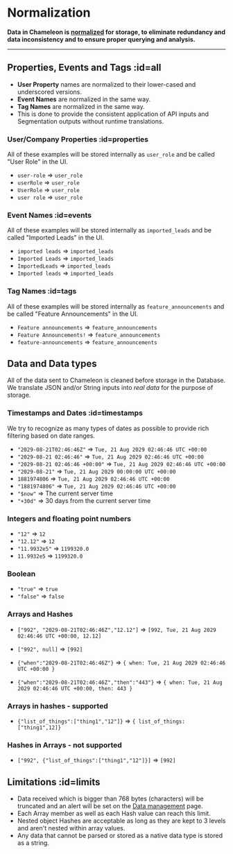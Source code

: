 # Normalization

**Data in Chameleon is [normalized](concepts/normalization.md) for storage, to eliminate redundancy and data inconsistency and to ensure proper querying and analysis.**

---


## Properties, Events and Tags :id=all

- **User Property** names are normalized to their lower-cased and underscored versions.
- **Event Names** are normalized in the same way.
- **Tag Names** are normalized in the same way.
- This is done to provide the consistent application of API inputs and Segmentation outputs without runtime translations.

### User/Company Properties :id=properties

All of these examples will be stored internally as `user_role` and be called "User Role" in the UI.

- `user-role` => `user_role`
- `userRole` => `user_role`
- `UserRole` => `user_role`
- `user role` => `user_role`

### Event Names :id=events

All of these examples will be stored internally as `imported_leads` and be called "Imported Leads" in the UI.

- `imported leads` => `imported_leads`
- `Imported Leads` => `imported_leads`
- `ImportedLeads` => `imported_leads`
- `Imported leads` => `imported_leads`

### Tag Names :id=tags

All of these examples will be stored internally as `feature_announcements` and be called "Feature Announcements" in the UI.

- `Feature announcements` => `feature_announcements`
- `Feature Announcements!` => `feature_announcements`
- `feature-announcements` => `feature_announcements`

## Data and Data types

All of the data sent to Chameleon is cleaned before storage in the Database.
We translate JSON and/or String inputs into *real data* for the purpose of storage.

### Timestamps and Dates :id=timestamps

We try to recognize as many types of dates as possible to provide rich filtering based on date ranges.

- `"2029-08-21T02:46:46Z"` => `Tue, 21 Aug 2029 02:46:46 UTC +00:00`
- `"2029-08-21 02:46:46"` => `Tue, 21 Aug 2029 02:46:46 UTC +00:00`
- `"2029-08-21 02:46:46 +00:00"` => `Tue, 21 Aug 2029 02:46:46 UTC +00:00`
- `"2029-08-21"` => `Tue, 21 Aug 2029 00:00:00 UTC +00:00`
- `1881974806` => `Tue, 21 Aug 2029 02:46:46 UTC +00:00`
- `"1881974806"` => `Tue, 21 Aug 2029 02:46:46 UTC +00:00`
- `"$now"` => The current server time
- `"+30d"` => 30 days from the current server time

### Integers and floating point numbers

- `"12"` => `12`
- `"12.12"` => `12`
- `"11.9932e5"` => `1199320.0`
- `11.9932e5` => `1199320.0`

### Boolean

- `"true"` => `true`
- `"false"` => `false`

### Arrays and Hashes

- `["992", "2029-08-21T02:46:46Z","12.12"]` => `[992, Tue, 21 Aug 2029 02:46:46 UTC +00:00, 12.12]`
- `["992", null]` => `[992]`

- `{"when":"2029-08-21T02:46:46Z"}` => `{ when: Tue, 21 Aug 2029 02:46:46 UTC +00:00 }`
- `{"when":"2029-08-21T02:46:46Z","then":"443"}` => `{ when: Tue, 21 Aug 2029 02:46:46 UTC +00:00, then: 443 }`

### Arrays in hashes - supported

- `{"list_of_things":["thing1","12"]}` => `{ list_of_things: ["thing1",12]}`

### Hashes in Arrays - not supported

- `["992", {"list_of_things":["thing1","12"]}]` => `[992]`

## Limitations :id=limits

- Data received which is bigger than 768 bytes (characters) will be truncated and an alert will be set on the [Data management](https://app.trychameleon.com/data/properties/profile) page.
- Each Array member as well as each Hash value can reach this limit.
- Nested object Hashes are acceptable as long as they are kept to 3 levels and aren't nested within array values.
- Any data that cannot be parsed or stored as a native data type is stored as a string.
